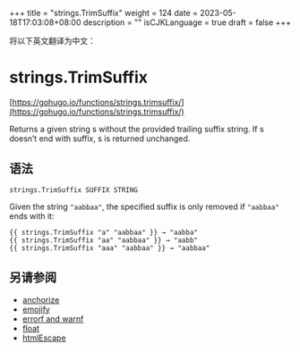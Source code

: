 +++
title = "strings.TrimSuffix"
weight = 124
date = 2023-05-18T17:03:08+08:00
description = ""
isCJKLanguage = true
draft = false
+++

将以下英文翻译为中文：
# strings.TrimSuffix

[https://gohugo.io/functions/strings.trimsuffix/](https://gohugo.io/functions/strings.trimsuffix/)

Returns a given string s without the provided trailing suffix string. If s doesn’t end with suffix, s is returned unchanged.

## 语法

```
strings.TrimSuffix SUFFIX STRING
```

Given the string `"aabbaa"`, the specified suffix is only removed if `"aabbaa"` ends with it:

```
{{ strings.TrimSuffix "a" "aabbaa" }} → "aabba"
{{ strings.TrimSuffix "aa" "aabbaa" }} → "aabb"
{{ strings.TrimSuffix "aaa" "aabbaa" }} → "aabbaa"
```

## 另请参阅

- [anchorize](https://gohugo.io/functions/anchorize/)
- [emojify](https://gohugo.io/functions/emojify/)
- [errorf and warnf](https://gohugo.io/functions/errorf/)
- [float](https://gohugo.io/functions/float/)
- [htmlEscape](https://gohugo.io/functions/htmlescape/)
